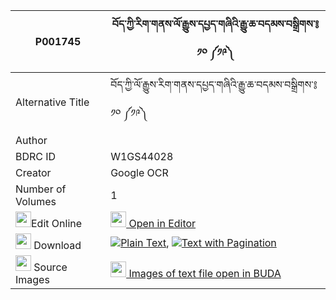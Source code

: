 |P001745|བོད་ཀྱི་རིག་གནས་ལོ་རྒྱུས་དཔྱད་གཞིའི་རྒྱུ་ཆ་བདམས་བསྒྲིགས་༔ ༡༠ ༼༡༩༽ 
| --- | --- 
|Alternative Title |བོད་ཀྱི་ལོ་རྒྱུས་རིག་གནས་དཔྱད་གཞིའི་རྒྱུ་ཆ་བདམས་བསྒྲིགས་༔ ༡༠ ༼༡༩༽
|Author | 
|BDRC ID | W1GS44028
|Creator | Google OCR
|Number of Volumes| 1
|<img width="25" src="https://img.icons8.com/color/25/000000/edit-property.png">Edit Online| [<img width="25" src="https://avatars.githubusercontent.com/u/45091458?s=200&v=4"> Open in Editor](http://editor.openpecha.org/P001745)
|<img width="25" src="https://img.icons8.com/fluent/48/000000/download-2.png"/>  Download | [![](https://img.icons8.com/color/20/000000/txt.png)Plain Text](https://github.com/Openpecha/P001745/releases/download/v1/bo_kyi_rikne_logyu_cheshyi_i_g_plain_P001745.zip), [![](https://img.icons8.com/color/20/000000/txt.png)Text with Pagination](https://github.com/Openpecha/P001745/releases/download/v1/bo_kyi_rikne_logyu_cheshyi_i_g_pages_P001745.zip)
|<img width="25" src="https://img.icons8.com/plasticine/100/000000/pictures-folder.png"/>  Source Images | [<img width="25" src="https://library.bdrc.io/icons/BUDA-small.svg"> Images of text file open in BUDA](https://library.bdrc.io/show/bdr:W1GS44028)